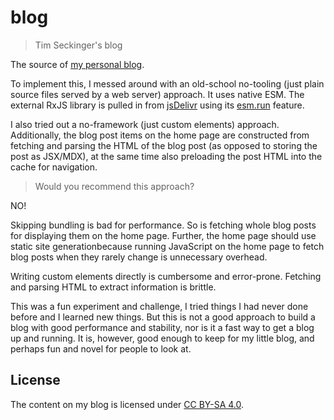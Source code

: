 # blog

> Tim Seckinger's blog

The source of [my personal blog](https://blog.jeys.al).

To implement this, I messed around with an old-school no-tooling (just plain source files served by a web server) approach.
It uses native ESM. The external RxJS library is pulled in from [jsDelivr](https://www.jsdelivr.com/) using its [esm.run](https://www.jsdelivr.com/esm) feature.

I also tried out a no-framework (just custom elements) approach.
Additionally, the blog post items on the home page are constructed from fetching and parsing the HTML of the blog post (as opposed to storing the post as JSX/MDX), at the same time also preloading the post HTML into the cache for navigation.

> Would you recommend this approach?

NO!

Skipping bundling is bad for performance. So is fetching whole blog posts for displaying them on the home page. Further, the home page should use static site generationbecause running JavaScript on the home page to fetch blog posts when they rarely change is unnecessary overhead.

Writing custom elements directly is cumbersome and error-prone. Fetching and parsing HTML to extract information is brittle.

This was a fun experiment and challenge, I tried things I had never done before and I learned new things.
But this is not a good approach to build a blog with good performance and stability, nor is it a fast way to get a blog up and running.
It is, however, good enough to keep for my little blog, and perhaps fun and novel for people to look at.

## License

The content on my blog is licensed under [CC BY-SA 4.0](https://creativecommons.org/licenses/by-sa/4.0/).
